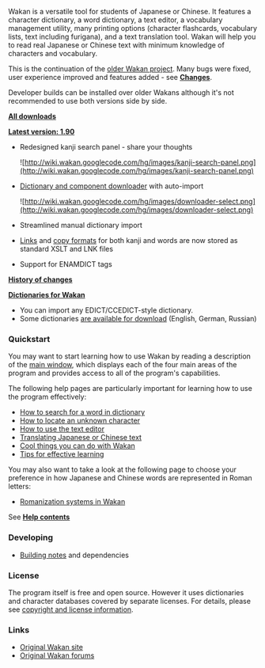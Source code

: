 Wakan is a versatile tool for students of Japanese or Chinese. It features a character dictionary, a word dictionary, a text editor, a vocabulary management utility, many printing options (character flashcards, vocabulary lists, text including furigana), and a text translation tool. Wakan will help you to read real Japanese or Chinese text with minimum knowledge of characters and vocabulary.

This is the continuation of the [older Wakan project](http://wakan.manga.cz). Many bugs were fixed, user experience improved and features added - see **[Changes](Changes.md)**.

Developer builds can be installed over older Wakans although it's not recommended to use both versions side by side.

**[All downloads](https://drive.google.com/folderview?id=0B0jSbSrihj-yRDN4WlJXS05BOVE&usp=sharing#list)**

**[Latest version: 1.90](https://googledrive.com/host/0B0jSbSrihj-yRDN4WlJXS05BOVE/wakan-1.90-dev.zip)**

 * Redesigned kanji search panel - share your thoughts

    ![http://wiki.wakan.googlecode.com/hg/images/kanji-search-panel.png](http://wiki.wakan.googlecode.com/hg/images/kanji-search-panel.png)

 * [Dictionary and component downloader](Downloader.md) with auto-import

    ![http://wiki.wakan.googlecode.com/hg/images/downloader-select.png](http://wiki.wakan.googlecode.com/hg/images/downloader-select.png)

 * Streamlined manual dictionary import
 * [Links](CustomLinks.md) and [copy formats](CopyFormats.md) for both kanji and words are now stored as standard XSLT and LNK files
 * Support for ENAMDICT tags

**[History of changes](Changes.md)**

**[Dictionaries for Wakan](https://drive.google.com/folderview?id=0B0jSbSrihj-yVmtxMll3aEw0RVE&usp=sharing#list)**

  * You can import any EDICT/CCEDICT-style dictionary.
  * Some dictionaries [are available for download](https://drive.google.com/folderview?id=0B0jSbSrihj-yVmtxMll3aEw0RVE&usp=sharing#list) (English, German, Russian)

### Quickstart
You may want to start learning how to use Wakan by reading a description of the [main window](MainWindow.md), which displays each of the four main areas of the program and provides access to all of the program's capabilities.

The following help pages are particularly important for learning how to use the program effectively:

  * [How to search for a word in dictionary](Dictionary#Dictionary.md)
  * [How to locate an unknown character](KanjiList#Search_tips.md)
  * [How to use the text editor](Editor#How_to_write_Japanese_text.md)
  * [Translating Japanese or Chinese text](Editor#Tips.md)
  * [Cool things you can do with Wakan](Tips#ThingsToDoWithWakan.md)
  * [Tips for effective learning](Tips#LearningTips.md)

You may also want to take a look at the following page to choose your preference in how Japanese and Chinese words are represented in Roman letters:
  * [Romanization systems in Wakan](Settings#Romanization.md)

See **[Help contents](HelpContents.md)**

### Developing
* [Building notes](http://wakan.googlecode.com/hg/.building.txt) and dependencies

### License
The program itself is free and open source. However it uses dictionaries and character databases covered by separate licenses. For details, please see [copyright and license information](Copyright.md).

### Links
* [Original Wakan site](http://wakan.manga.cz)
* [Original Wakan forums](http://wakan.manga.cz/forum/)